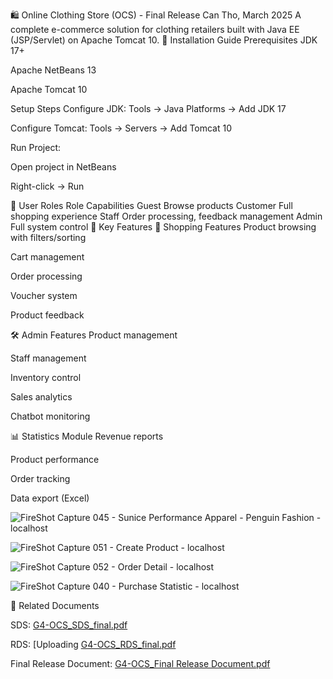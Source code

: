 🛍️ Online Clothing Store (OCS) - Final Release
Can Tho, March 2025
A complete e-commerce solution for clothing retailers built with Java EE (JSP/Servlet) on Apache Tomcat 10.
🚀 Installation Guide
Prerequisites
JDK 17+

Apache NetBeans 13

Apache Tomcat 10

Setup Steps
Configure JDK: Tools → Java Platforms → Add JDK 17

Configure Tomcat: Tools → Servers → Add Tomcat 10

Run Project:

Open project in NetBeans

Right-click → Run

👥 User Roles
Role	Capabilities
Guest	Browse products
Customer	Full shopping experience
Staff	Order processing, feedback management
Admin	Full system control
🌟 Key Features
🛒 Shopping Features
Product browsing with filters/sorting

Cart management

Order processing

Voucher system

Product feedback

🛠️ Admin Features
Product management

Staff management

Inventory control

Sales analytics

Chatbot monitoring

📊 Statistics Module
Revenue reports

Product performance

Order tracking

Data export (Excel)

![FireShot Capture 045 - Sunice Performance Apparel - Penguin Fashion -  localhost](https://github.com/user-attachments/assets/da2d4001-6620-457d-b400-f0628d9edfc9)

![FireShot Capture 051 - Create Product -  localhost](https://github.com/user-attachments/assets/e03435da-465a-4b83-8616-c87aabc220db)

![FireShot Capture 052 - Order Detail -  localhost](https://github.com/user-attachments/assets/a03e4ff1-0f96-42a4-a6a3-46b4b8eb0869)

![FireShot Capture 040 - Purchase Statistic -  localhost](https://github.com/user-attachments/assets/73be5f14-92d9-4864-be82-e7e0e5a41868)

🔗 Related Documents

SDS: [G4-OCS_SDS_final.pdf](https://github.com/user-attachments/files/19690413/G4-OCS_SDS_final.pdf)

RDS: [Uploading [G4-OCS_RDS_final.pdf](https://github.com/user-attachments/files/19690386/G4-OCS_RDS_final.pdf)

Final Release Document: [G4-OCS_Final Release Document.pdf](https://github.com/user-attachments/files/19690396/G4-OCS_Final.Release.Document.pdf)

